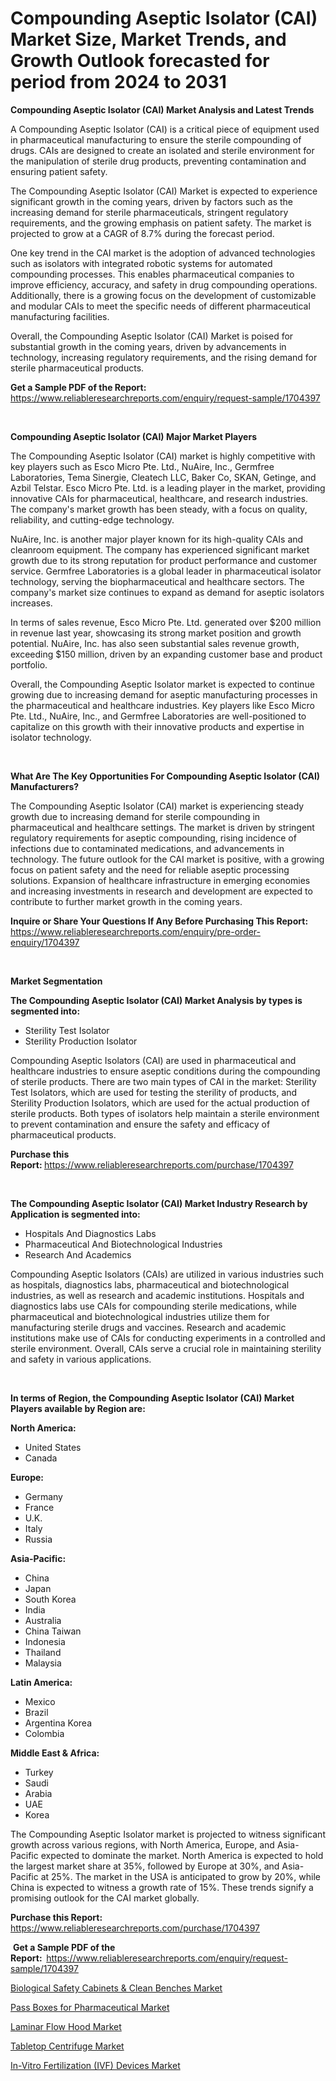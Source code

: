 <p><h1>Compounding Aseptic Isolator (CAI) Market Size, Market Trends, and Growth Outlook forecasted for period from 2024 to 2031</h1></p><p><strong>Compounding Aseptic Isolator (CAI) Market Analysis and Latest Trends</strong></p>
<p><p>A Compounding Aseptic Isolator (CAI) is a critical piece of equipment used in pharmaceutical manufacturing to ensure the sterile compounding of drugs. CAIs are designed to create an isolated and sterile environment for the manipulation of sterile drug products, preventing contamination and ensuring patient safety.</p><p>The Compounding Aseptic Isolator (CAI) Market is expected to experience significant growth in the coming years, driven by factors such as the increasing demand for sterile pharmaceuticals, stringent regulatory requirements, and the growing emphasis on patient safety. The market is projected to grow at a CAGR of 8.7% during the forecast period.</p><p>One key trend in the CAI market is the adoption of advanced technologies such as isolators with integrated robotic systems for automated compounding processes. This enables pharmaceutical companies to improve efficiency, accuracy, and safety in drug compounding operations. Additionally, there is a growing focus on the development of customizable and modular CAIs to meet the specific needs of different pharmaceutical manufacturing facilities.</p><p>Overall, the Compounding Aseptic Isolator (CAI) Market is poised for substantial growth in the coming years, driven by advancements in technology, increasing regulatory requirements, and the rising demand for sterile pharmaceutical products.</p></p>
<p><strong>Get a Sample PDF of the Report:&nbsp;</strong> <a href="https://www.reliableresearchreports.com/enquiry/request-sample/1704397">https://www.reliableresearchreports.com/enquiry/request-sample/1704397</a></p>
<p>&nbsp;</p>
<p><strong>Compounding Aseptic Isolator (CAI) Major Market Players</strong></p>
<p><p>The Compounding Aseptic Isolator (CAI) market is highly competitive with key players such as Esco Micro Pte. Ltd., NuAire, Inc., Germfree Laboratories, Tema Sinergie, Cleatech LLC, Baker Co, SKAN, Getinge, and Azbil Telstar. Esco Micro Pte. Ltd. is a leading player in the market, providing innovative CAIs for pharmaceutical, healthcare, and research industries. The company's market growth has been steady, with a focus on quality, reliability, and cutting-edge technology.</p><p>NuAire, Inc. is another major player known for its high-quality CAIs and cleanroom equipment. The company has experienced significant market growth due to its strong reputation for product performance and customer service. Germfree Laboratories is a global leader in pharmaceutical isolator technology, serving the biopharmaceutical and healthcare sectors. The company's market size continues to expand as demand for aseptic isolators increases.</p><p>In terms of sales revenue, Esco Micro Pte. Ltd. generated over $200 million in revenue last year, showcasing its strong market position and growth potential. NuAire, Inc. has also seen substantial sales revenue growth, exceeding $150 million, driven by an expanding customer base and product portfolio.</p><p>Overall, the Compounding Aseptic Isolator market is expected to continue growing due to increasing demand for aseptic manufacturing processes in the pharmaceutical and healthcare industries. Key players like Esco Micro Pte. Ltd., NuAire, Inc., and Germfree Laboratories are well-positioned to capitalize on this growth with their innovative products and expertise in isolator technology.</p></p>
<p>&nbsp;</p>
<p><strong>What Are The Key Opportunities For Compounding Aseptic Isolator (CAI) Manufacturers?</strong></p>
<p><p>The Compounding Aseptic Isolator (CAI) market is experiencing steady growth due to increasing demand for sterile compounding in pharmaceutical and healthcare settings. The market is driven by stringent regulatory requirements for aseptic compounding, rising incidence of infections due to contaminated medications, and advancements in technology. The future outlook for the CAI market is positive, with a growing focus on patient safety and the need for reliable aseptic processing solutions. Expansion of healthcare infrastructure in emerging economies and increasing investments in research and development are expected to contribute to further market growth in the coming years.</p></p>
<p><strong>Inquire or Share Your Questions If Any Before Purchasing This Report:</strong> <a href="https://www.reliableresearchreports.com/enquiry/pre-order-enquiry/1704397">https://www.reliableresearchreports.com/enquiry/pre-order-enquiry/1704397</a></p>
<p>&nbsp;</p>
<p><strong>Market Segmentation</strong></p>
<p><strong>The Compounding Aseptic Isolator (CAI) Market Analysis by types is segmented into:</strong></p>
<p><ul><li>Sterility Test Isolator</li><li>Sterility Production Isolator</li></ul></p>
<p><p>Compounding Aseptic Isolators (CAI) are used in pharmaceutical and healthcare industries to ensure aseptic conditions during the compounding of sterile products. There are two main types of CAI in the market: Sterility Test Isolators, which are used for testing the sterility of products, and Sterility Production Isolators, which are used for the actual production of sterile products. Both types of isolators help maintain a sterile environment to prevent contamination and ensure the safety and efficacy of pharmaceutical products.</p></p>
<p><strong>Purchase this Report:&nbsp;</strong><a href="https://www.reliableresearchreports.com/purchase/1704397">https://www.reliableresearchreports.com/purchase/1704397</a></p>
<p>&nbsp;</p>
<p><strong>The Compounding Aseptic Isolator (CAI) Market Industry Research by Application is segmented into:</strong></p>
<p><ul><li>Hospitals And Diagnostics Labs</li><li>Pharmaceutical And Biotechnological Industries</li><li>Research And Academics</li></ul></p>
<p><p>Compounding Aseptic Isolators (CAIs) are utilized in various industries such as hospitals, diagnostics labs, pharmaceutical and biotechnological industries, as well as research and academic institutions. Hospitals and diagnostics labs use CAIs for compounding sterile medications, while pharmaceutical and biotechnological industries utilize them for manufacturing sterile drugs and vaccines. Research and academic institutions make use of CAIs for conducting experiments in a controlled and sterile environment. Overall, CAIs serve a crucial role in maintaining sterility and safety in various applications.</p></p>
<p>&nbsp;</p>
<p><strong>In terms of Region, the Compounding Aseptic Isolator (CAI) Market Players available by Region are:</strong></p>
<p>
    <p> <strong> North America: </strong>
        <ul>
            <li>United States</li>
            <li>Canada</li>
        </ul>
        </p> 
    <p> <strong> Europe: </strong>
        <ul>
            <li>Germany</li>
            <li>France</li>
            <li>U.K.</li>
            <li>Italy</li>
            <li>Russia</li>
        </ul>
        </p> 
    <p> <strong> Asia-Pacific: </strong>
        <ul>
            <li>China</li>
            <li>Japan</li>
            <li>South Korea</li>
            <li>India</li>
            <li>Australia</li>
            <li>China Taiwan</li>
            <li>Indonesia</li>
            <li>Thailand</li>
            <li>Malaysia</li>
        </ul>
        </p> 
    <p> <strong> Latin America: </strong>
        <ul>
            <li>Mexico</li>
            <li>Brazil</li>
            <li>Argentina Korea</li>
            <li>Colombia</li>
        </ul>
        </p> 
    <p> <strong> Middle East & Africa: </strong>
        <ul>
            <li>Turkey</li>
            <li>Saudi</li>
            <li>Arabia</li>
            <li>UAE</li>
            <li>Korea</li>
        </ul>
    </p>
    </p>
<p><p>The Compounding Aseptic Isolator market is projected to witness significant growth across various regions, with North America, Europe, and Asia-Pacific expected to dominate the market. North America is expected to hold the largest market share at 35%, followed by Europe at 30%, and Asia-Pacific at 25%. The market in the USA is anticipated to grow by 20%, while China is expected to witness a growth rate of 15%. These trends signify a promising outlook for the CAI market globally.</p></p>
<p><strong>Purchase this Report: </strong><a href="https://www.reliableresearchreports.com/purchase/1704397">https://www.reliableresearchreports.com/purchase/1704397</a></p>
<p>&nbsp;<strong>Get a Sample PDF of the Report:&nbsp;&nbsp;</strong><a href="https://www.reliableresearchreports.com/enquiry/request-sample/1704397">https://www.reliableresearchreports.com/enquiry/request-sample/1704397</a></p>
<p><strong></strong></p>
<p><p><a href="https://github.com/Glendatilghmankmgz0rbhwpy/Market-Research-Report-List-1/blob/main/biological-safety-cabinets-clean-benches-market.md">Biological Safety Cabinets & Clean Benches Market</a></p><p><a href="https://github.com/juancolorado15/Market-Research-Report-List-1/blob/main/pass-boxes-for-pharmaceutical-market.md">Pass Boxes for Pharmaceutical Market</a></p><p><a href="https://github.com/dx0328/Market-Research-Report-List-1/blob/main/laminar-flow-hood-market.md">Laminar Flow Hood Market</a></p><p><a href="https://github.com/BryceTownsendr/Market-Research-Report-List-3/blob/main/tabletop-centrifuge-market.md">Tabletop Centrifuge Market</a></p><p><a href="https://github.com/mahnoor2003/Market-Research-Report-List-3/blob/main/in-vitro-fertilization-ivf-devices-market.md">In-Vitro Fertilization (IVF) Devices Market</a></p></p>